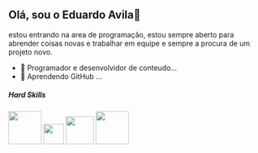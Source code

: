 ## Olá, sou o Eduardo Avila👋
estou entrando  na area de programação, estou sempre aberto para abrender coisas novas e trabalhar em equipe e sempre a procura de um projeto novo.


- 🔭 Programador e desenvolvidor de conteudo...
- 🌱 Aprendendo GitHub ...

##### Hard Skills

<div style="display:inline_block">
  <img src = "https://github.com/user-attachments/assets/8ce11f6b-0071-41f2-93fc-dcb3daf1eef1" width = "65">
  <img src = "https://github.com/user-attachments/assets/4ffbbeb1-2262-4b77-8846-4445531e907c" width = "40">
  <img src = "https://github.com/user-attachments/assets/769861e6-df12-492e-bcae-c0a870d8eef6" width = "55">
  <img src = "https://github.com/user-attachments/assets/1bab6f91-ee10-4005-a8dd-a5b458d41855" width = "65">

</div>
